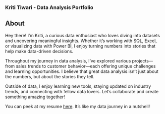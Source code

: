 ### Kriti Tiwari - Data Analysis Portfolio

## About

Hey there! 
I’m Kriti, a curious data enthusiast who loves diving into datasets and uncovering meaningful insights. Whether it’s working with SQL, Excel, or visualizing data with Power BI, I enjoy turning numbers into stories that help make data-driven decisions.

Throughout my journey in data analysis, I’ve explored various projects—from sales trends to customer behavior—each offering unique challenges and learning opportunities. I believe that great data analysis isn’t just about the numbers, but about the stories they tell.

Outside of data, I enjoy learning new tools, staying updated on industry trends, and connecting with fellow data lovers. Let’s collaborate and create something amazing together!

You can peek at my resume [here](Kriti_Tiwari_DA.pdf). It’s like my data journey in a nutshell!




